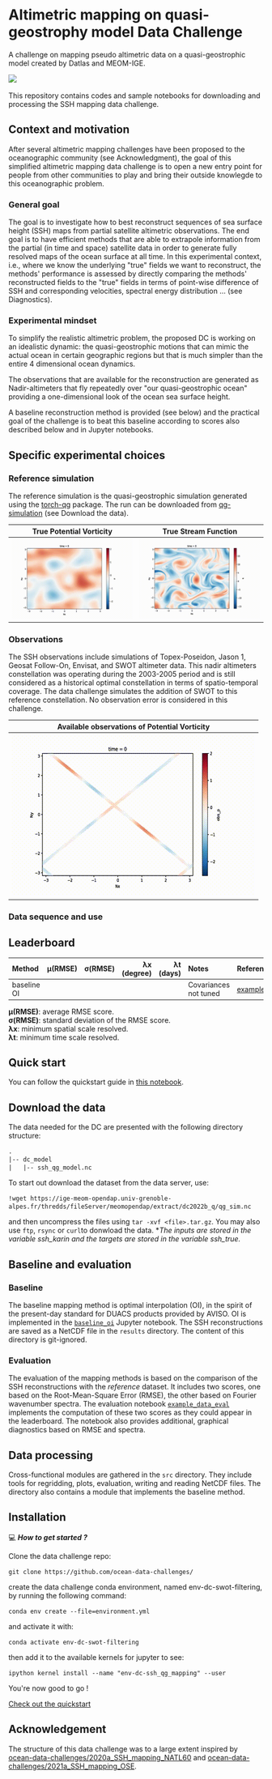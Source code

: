 
# Altimetric mapping on quasi-geostrophy model Data Challenge 

A challenge on mapping pseudo altimetric data on a quasi-geostrophic model created by Datlas and MEOM-IGE. 
 
<img src="figures/DC_QG_mapping.png" />

This repository contains codes and sample notebooks for downloading and processing the SSH mapping data challenge.
 

## Context and motivation

After several altimetric mapping challenges have been proposed to the oceanographic community (see Acknowledgment), the goal of this simplified altimetric mapping data challenge is to open a new entry point for people from other communities to play and bring their outside knowlegde to this oceanographic problem. 

### General goal

The goal is to investigate how to best reconstruct sequences of sea surface height (SSH) maps from partial satellite altimetric observations. The end goal is to have efficient methods that are able to extrapole information from the partial (in time and space) satellite data in order to generate fully resolved maps of the ocean surface at all time. In this experimental context, i.e., where we know the underlying "true" fields we want to reconstruct, the methods' performance is assessed by directly comparing the methods' reconstructed fields to the "true" fields in terms of point-wise difference of SSH and corresponding velocities, spectral energy distribution ... (see Diagnostics).  

### Experimental mindset

To simplify the realistic altimetric problem, the proposed DC is working on an idealistic dynamic: the quasi-geostrophic motions that can mimic the actual ocean in certain geographic regions but that is much simpler than the entire 4 dimensional ocean dynamics. 

The observations that are available for the reconstruction are generated as Nadir-altimeters that fly repeatedly over "our quasi-geostrophic ocean" providing a one-dimensional look of the ocean sea surface height. 

A baseline reconstruction method is provided (see below) and the practical goal of the challenge is to beat this baseline according to scores also described below and in Jupyter notebooks.

## Specific experimental choices

### Reference simulation
The reference simulation is the quasi-geostrophic simulation generated using the [torch-qg](https://github.com/hrkz/torchqg) package. The run can be downloaded from [qg-simulation](https://ige-meom-opendap.univ-grenoble-alpes.fr/thredds/fileServer/meomopendap/extract/dc2022b_q/qg_sim.nc) (see Download the data). 

True Potential Vorticity        |  True Stream Function  
:-------------------------:|:-------------------------:
 ![animation](figures/p_movie.gif)  |  ![animation](figures/q_movie.gif) 

### Observations
The SSH observations include simulations of Topex-Poseidon, Jason 1, Geosat Follow-On, Envisat, and SWOT altimeter data. This nadir altimeters constellation was operating during the 2003-2005 period and is still considered as a historical optimal constellation in terms of spatio-temporal coverage. The data challenge simulates the addition of SWOT to this reference constellation. No observation error is considered in this challenge.


Available observations of Potential Vorticity       |   
:-------------------------:| 
 ![animation](figures/obs_p_movie.gif)  |  

### Data sequence and use
 



## Leaderboard

| Method     |   µ(RMSE) |   σ(RMSE) |   λx (degree) |   λt (days) | Notes                     | Reference        |
|:-----------|------------------------:|---------------------:|-------------------------:|-----------------------:|:--------------------------|:-----------------|
| baseline OI |        |            |                    |             | Covariances not tuned   |  [example_baseline_oi.ipynb](notebooks/example_baseline_oi.ipynb)|



**µ(RMSE)**: average RMSE score.  
**σ(RMSE)**: standard deviation of the RMSE score.  
**λx**: minimum spatial scale resolved.  
**λt**: minimum time scale resolved. 
 
## Quick start
You can follow the quickstart guide in [this notebook](quickstart.ipynb). 

## Download the data

The data needed for the DC are presented with the following directory structure:

```
.
|-- dc_model
|   |-- ssh_qg_model.nc

```


To start out download the dataset from the data server, use:

```shell
!wget https://ige-meom-opendap.univ-grenoble-alpes.fr/thredds/fileServer/meomopendap/extract/dc2022b_q/qg_sim.nc

```


and then uncompress the files using `tar -xvf <file>.tar.gz`. You may also use `ftp`, `rsync` or `curl`to donwload the data.
**The inputs are stored in the variable *ssh_karin* and the targets are stored in the variable *ssh_true.**


## Baseline and evaluation

### Baseline
The baseline mapping method is optimal interpolation (OI), in the spirit of the present-day standard for DUACS products provided by AVISO. OI is implemented in the [`baseline_oi`](notebooks/example_baseline_oi.ipynb) Jupyter notebook. The SSH reconstructions are saved as a NetCDF file in the `results` directory. The content of this directory is git-ignored.
   
### Evaluation

The evaluation of the mapping methods is based on the comparison of the SSH reconstructions with the *reference* dataset. It includes two scores, one based on the Root-Mean-Square Error (RMSE), the other based on Fourier wavenumber spectra. The evaluation notebook [`example_data_eval`](example_data_eval.ipynb) implements the computation of these two scores as they could appear in the leaderboard. The notebook also provides additional, graphical diagnostics based on RMSE and spectra.

## Data processing

Cross-functional modules are gathered in the `src` directory. They include tools for regridding, plots, evaluation, writing and reading NetCDF files. The directory also contains a module that implements the baseline method.  


## Installation
:computer: _**How to get started ?**_

Clone the data challenge repo: 
```
git clone https://github.com/ocean-data-challenges/ 
```
create the data challenge conda environment, named env-dc-swot-filtering, by running the following command:
```
conda env create --file=environment.yml 
```
and activate it with:

```
conda activate env-dc-swot-filtering
```
then add it to the available kernels for jupyter to see: 
```
ipython kernel install --name "env-dc-ssh_qg_mapping" --user
```

You're now good to go !

[Check out the quickstart](quickstart.ipynb)

## Acknowledgement

The structure of this data challenge was to a large extent inspired by [ocean-data-challenges/2020a_SSH_mapping_NATL60](https://github.com/ocean-data-challenges/2020a_SSH_mapping_NATL60) and [ocean-data-challenges/2021a_SSH_mapping_OSE](https://github.com/ocean-data-challenges/2021a_SSH_mapping_OSE).

